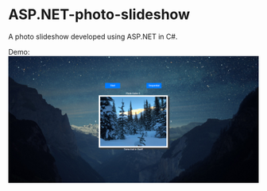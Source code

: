 # ASP.NET-photo-slideshow
 A photo slideshow developed using ASP.NET in C#. 
 
Demo:
![](demo/demo5.png)
